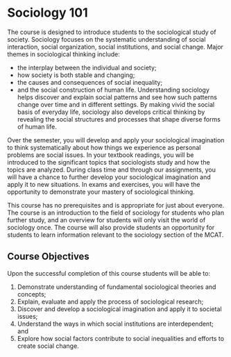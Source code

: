# Sociology 101

The course is designed to introduce students to the sociological study of society. Sociology focuses on the systematic understanding of social interaction, social organization, social institutions, and social change. Major themes in sociological thinking include:
* the interplay between the individual and society;
* how society is both stable and changing;
* the causes and consequences of social inequality;
* and the social construction of human life.
Understanding sociology helps discover and explain social patterns and see how such patterns change over time and in different settings. By making vivid the social basis of everyday life, sociology also develops critical thinking by revealing the social structures and processes that shape diverse forms of human life.

Over the semester, you will develop and apply your sociological imagination to think systematically about how things we experience as personal problems are social issues. In your textbook readings, you will be introduced to the significant topics that sociologists study and how the topics are analyzed. During class time and through our assignments, you will have a chance to further develop your sociological imagination and apply it to new situations. In exams and exercises, you will have the opportunity to demonstrate your mastery of sociological thinking.

This course has no prerequisites and is appropriate for just about everyone. The course is an introduction to the field of sociology for students who plan further study, and an overview for students will only visit the world of sociology once. The course will also provide students an opportunity for students to learn information relevant to the sociology section of the MCAT.


## Course Objectives
Upon the successful completion of this course students will be able to:
1. Demonstrate understanding of fundamental sociological theories and concepts;
1. Explain, evaluate and apply the process of sociological research;
2. Discover and develop a sociological imagination and apply it to societal issues;
3. Understand the ways in which social institutions are interdependent; and
4. Explore how social factors contribute to social inequalities and efforts to create social change.
